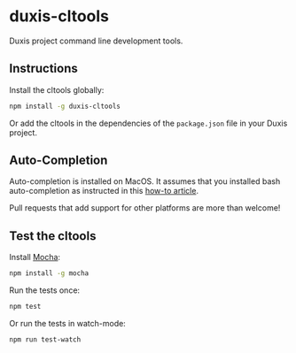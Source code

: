 # duxis-cltools

Duxis project command line development tools.

## Instructions

Install the cltools globally:

```bash
npm install -g duxis-cltools
```

Or add the cltools in the dependencies of the `package.json` file in your Duxis project.


## Auto-Completion

Auto-completion is installed on MacOS.
It assumes that you installed bash auto-completion as instructed in this [how-to article](https://iminds.atlassian.net/wiki/spaces/developers/pages/83132417). 

Pull requests that add support for other platforms are more than welcome!



## Test the cltools

Install [Mocha][]:

```bash
npm install -g mocha
```

Run the tests once:

```bash
npm test
```

Or run the tests in watch-mode:

```bash
npm run test-watch
```



[Mocha]: https://mochajs.org
